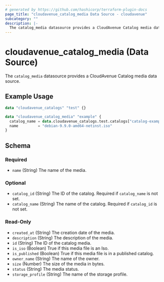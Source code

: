 ```yaml
---
# generated by https://github.com/hashicorp/terraform-plugin-docs
page_title: "cloudavenue_catalog_media Data Source - cloudavenue"
subcategory: ""
description: |-
  The catalog_media datasource provides a CloudAvenue Catalog media data source.
---
```


# cloudavenue_catalog_media (Data Source)

The `catalog_media` datasource provides a CloudAvenue Catalog media data source.

## Example Usage

```terraform
data "cloudavenue_catalogs" "test" {}

data "cloudavenue_catalog_media" "example" {
  catalog_name = data.cloudavenue_catalogs.test.catalogs["catalog-example"].catalog_name
  name         = "debian-9.9.0-amd64-netinst.iso"
}
```

<!-- schema generated by tfplugindocs -->
## Schema

### Required

- `name` (String) The name of the media.

### Optional

- `catalog_id` (String) The ID of the catalog. Required if `catalog_name` is not set.
- `catalog_name` (String) The name of the catalog. Required if `catalog_id` is not set.

### Read-Only

- `created_at` (String) The creation date of the media.
- `description` (String) The description of the media.
- `id` (String) The ID of the catalog media.
- `is_iso` (Boolean) True if this media file is an Iso.
- `is_published` (Boolean) True if this media file is in a published catalog.
- `owner_name` (String) The name of the owner.
- `size` (Number) The size of the media in bytes.
- `status` (String) The media status.
- `storage_profile` (String) The name of the storage profile.


